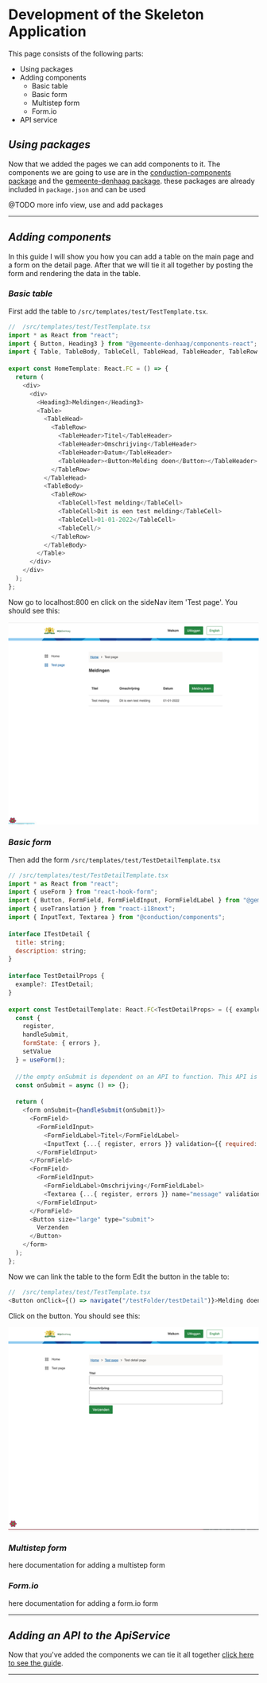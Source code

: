 # Development of the Skeleton Application

This page consists of the following parts:

- Using packages
- Adding components
  - Basic table
  - Basic form
  - Multistep form
  - Form.io
- API service

## _Using packages_

Now that we added the pages we can add components to it.
The components we are going to use are in the [conduction-components package](https://www.npmjs.com/package/@conduction/components) and the [gemeente-denhaag package](https://nl-design-system.github.io/denhaag/?path=/story/den-haag-introduction--page).
these packages are already included in `package.json` and can be used

@TODO more info view, use and add packages

--- 

## _Adding components_

In this guide I will show you how you can add a table on the main page and a form on the detail page.
After that we will tie it all together by posting the form and rendering the data in the table.


### _Basic table_
First add the table to `/src/templates/test/TestTemplate.tsx`.

```Javascript
//  /src/templates/test/TestTemplate.tsx
import * as React from "react";
import { Button, Heading3 } from "@gemeente-denhaag/components-react";
import { Table, TableBody, TableCell, TableHead, TableHeader, TableRow } from "@gemeente-denhaag/table";

export const HomeTemplate: React.FC = () => {
  return (
    <div>
      <div> 
        <Heading3>Meldingen</Heading3> 
        <Table>
          <TableHead>
            <TableRow>
              <TableHeader>Titel</TableHeader>
              <TableHeader>Omschrijving</TableHeader>
              <TableHeader>Datum</TableHeader>
              <TableHeader><Button>Melding doen</Button></TableHeader>
            </TableRow>
          </TableHead>
          <TableBody>
            <TableRow>
              <TableCell>Test melding</TableCell>
              <TableCell>Dit is een test melding</TableCell>
              <TableCell>01-01-2022</TableCell>
              <TableCell/>
            </TableRow>
          </TableBody>
        </Table>
      </div>
    </div>
  );
};
```

Now go to localhost:800 en click on the sideNav item 'Test page'.
You should see this:

![Table example](./images/table.png)


### _Basic form_
Then add the form `/src/templates/test/TestDetailTemplate.tsx`

```Javascript
// /src/templates/test/TestDetailTemplate.tsx
import * as React from "react";
import { useForm } from "react-hook-form";
import { Button, FormField, FormFieldInput, FormFieldLabel } from "@gemeente-denhaag/components-react";
import { useTranslation } from "react-i18next";
import { InputText, Textarea } from "@conduction/components";

interface ITestDetail {
  title: string;
  description: string;
}

interface TestDetailProps {
  example?: ITestDetail;
}

export const TestDetailTemplate: React.FC<TestDetailProps> = ({ example }) => {
  const {
    register,
    handleSubmit,
    formState: { errors },
    setValue
  } = useForm();

  //the empty onSubmit is dependent on an API to function. This API is not yet implemented
  const onSubmit = async () => {};
  
  return (
    <form onSubmit={handleSubmit(onSubmit)}>
      <FormField>
        <FormFieldInput>
          <FormFieldLabel>Titel</FormFieldLabel>
          <InputText {...{ register, errors }} validation={{ required: true }} name="title" />
        </FormFieldInput>
      </FormField>
      <FormField>
        <FormFieldInput>
          <FormFieldLabel>Omschrijving</FormFieldLabel>
          <Textarea {...{ register, errors }} name="message" validation={{ required: true }} />
        </FormFieldInput>
      </FormField>
      <Button size="large" type="submit">
        Verzenden
      </Button>
    </form>
  );
};
```

Now we can link the table to the form
Edit the button in the table to: 

```Javascript
//  /src/templates/test/TestTemplate.tsx
<Button onClick={() => navigate("/testFolder/testDetail")}>Melding doen</Button>
```

Click on the button.
You should see this:

![Form Example](./images/form.png)


### _Multistep form_

here documentation for adding a multistep form

### _Form.io_

here documentation for adding a form.io form

---

## _Adding an API to the ApiService_

Now that you've added the components we can tie it all together [click here to see the guide](./apiService.md).

---